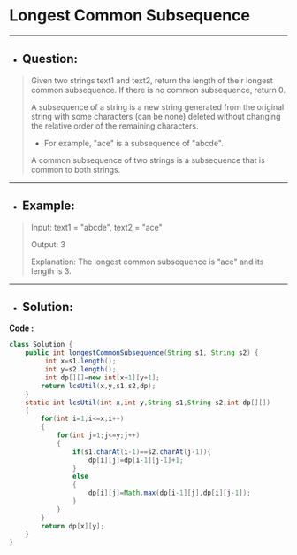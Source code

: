 # Longest Common Subsequence
---
- ## Question:
> Given two strings text1 and text2, return the length of their longest common subsequence. If there is no common subsequence, return 0.
> 
> A subsequence of a string is a new string generated from the original string with some characters (can be none) deleted without changing the relative order of the remaining characters.
> 
>- For example, "ace" is a subsequence of "abcde".
>
> A common subsequence of two strings is a subsequence that is common to both strings.
---
- ## Example:
> Input: text1 = "abcde", text2 = "ace" 
> 
> Output: 3
>   
> Explanation: The longest common subsequence is "ace" and its length is 3.
---
- ## Solution:
**Code :**
```java
class Solution {
    public int longestCommonSubsequence(String s1, String s2) {
         int x=s1.length();
         int y=s2.length();
         int dp[][]=new int[x+1][y+1];
        return lcsUtil(x,y,s1,s2,dp);
    }
    static int lcsUtil(int x,int y,String s1,String s2,int dp[][])
    {
        for(int i=1;i<=x;i++)
        {
            for(int j=1;j<=y;j++)
            {
                if(s1.charAt(i-1)==s2.charAt(j-1)){
                    dp[i][j]=dp[i-1][j-1]+1;
                }
                else
                {
                    dp[i][j]=Math.max(dp[i-1][j],dp[i][j-1]);
                }
            }
        }
        return dp[x][y];
    }
}
